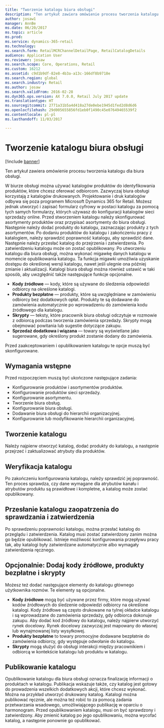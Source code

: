 ```yaml
---
title: "Tworzenie katalogu biura obsługi"
description: "Ten artykuł zawiera omówienie procesu tworzenia katalogu dla biura obsługi."
author: josaw1
manager: AnnBe
ms.date: 06/20/2017
ms.topic: article
ms.prod: 
ms.service: dynamics-365-retail
ms.technology: 
ms.search.form: RetailMCRChannelDetailPage, RetailCatalogDetails
audience: Application User
ms.reviewer: josaw
ms.search.scope: Core, Operations, Retail
ms.custom: 16212
ms.assetid: c9d1b9df-82e8-4b3a-a13c-166df8b9718e
ms.search.region: global
ms.search.industry: Retail
ms.author: josaw
ms.search.validFrom: 2016-02-28
ms.dyn365.ops.version: AX 7.0.0, Retail July 2017 update
ms.translationtype: HT
ms.sourcegitcommit: 2771a31b5a4d418a27de0ebe1945d1fed2d8d6d6
ms.openlocfilehash: 29d005655856fd1eb0f1490c45e07649465539f2
ms.contentlocale: pl-pl
ms.lasthandoff: 11/03/2017

---
```


# <a name="create-a-call-center-catalog"></a>Tworzenie katalogu biura obsługi

[!include [banner](includes/banner.md)]

Ten artykuł zawiera omówienie procesu tworzenia katalogu dla biura obsługi. 

W biurze obsługi można używać katalogów produktów do identyfikowania produktów, które chcesz oferować odbiorcom. Zazwyczaj biura obsługi korzystają z katalogów drukowanych. Projektowanie i druk katalogów odbywa się poza programem Microsoft Dynamics 365 for Retail. Możesz jednak utworzyć i zapisać formularz cyfrowy w postaci katalogu za pomocą tych samych formularzy, których używasz do konfiguracji katalogów sieci sprzedaży online. Przed stworzeniem katalogu należy skonfigurować asortymenty produktów oraz przypisać asortymenty do biura obsługi. Następnie należy dodać produkty do katalogu, zaznaczając produkty z tych asortymentów. Po dodaniu produktów do katalogu i zakończeniu pracy z katalogiem, należy sprawdzić poprawność katalogu, aby sprawdzić dane. Następnie należy przesłać katalog do przejrzenia i zatwierdzenia. Po zatwierdzeniu katalogu może on zostać opublikowany. Po utworzeniu katalogu dla biura obsługi, można wykonać migawkę danych katalogu w momencie opublikowania katalogu. Ta funkcja migawki umożliwia uzyskanie dostępu do określonej wersji katalogu, nawet jeśli ulegnie ona później zmianie i aktualizacji. Katalogi biura obsługi można również ustawić w taki sposób, aby uwzględnić także następujące funkcje opcjonalne.

-   **Kody źródłowe** — kody, które są używane do śledzenia odpowiedzi odbiorcy na określone katalogi.
-   **Produkty bezpłatne** — produkty, które są uwzględniane w zamówieniu odbiorcy bez dodatkowych opłat. Produkty te są dodawane do zamówienia automatycznie po wprowadzeniu do zamówienia kodu źródłowego dla katalogu.
-   **Skrypty** — teksty, które pracownik biura obsługi odczytuje w rozmowie z odbiorcą podczas tworzenia zamówienia sprzedaży. Skrypty mogą obejmować powitania lub sugestie dotyczące zakupu.
-   **Sprzedaż dodatkowa i wiązana** — towary są wyświetlane jako sugerowane, gdy określony produkt zostanie dodany do zamówienia.

Przed zaakceptowaniem i opublikowaniem katalogu te opcje muszą być skonfigurowane.

## <a name="prerequisites"></a>Wymagania wstępne
Przed rozpoczęciem muszą być ukończone następujące zadania:

-   Konfigurowanie produktów i asortymentów produktów.
-   Konfigurowanie produktów sieci sprzedaży.
-   Konfigurowanie asortymentu.
-   Tworzenie biura obsług.
-   Konfigurowanie biura obsługi.
-   Dodawanie biura obsługi do hierarchii organizacyjnej.
-   Konfigurowanie lub modyfikowanie hierarchii organizacyjnej.

## <a name="create-a-catalog"></a>Tworzenie katalogu
Należy najpierw otworzyć katalog, dodać produkty do katalogu, a następnie przejrzeć i zaktualizować atrybuty dla produktów.

## <a name="validate-the-catalog"></a>Weryfikacja katalogu
Po zakończeniu konfigurowania katalogu, należy sprawdzić jej poprawność. Ten proces sprawdza, czy dane wymagane dla atrybutów kanału i atrybutów produktu są prawidłowe i kompletne, a katalog może zostać opublikowany.

## <a name="submit-the-catalog-for-review-and-approval"></a>Przesłanie katalogu zaopatrzenia do sprawdzania i zatwierdzenia
Po sprawdzeniu poprawności katalogu, można przesłać katalog do przeglądu i zatwierdzenia. Katalog musi zostać zatwierdzony zanim można go będzie opublikować. Istnieje możliwość konfigurowania przepływu pracy tak, aby katalogi były zatwierdzane automatycznie albo wymagały zatwierdzenia ręcznego.

## <a name="optional-add-source-codes-free-products-and-scripts"></a>Opcjonalnie: Dodaj kody źródłowe, produkty bezpłatne i skrypty
Możesz też dodać następujące elementy do katalogu głównego użytkownika rozmów. Te elementy są opcjonalne.

-   **Kody źródłowe** mogą być używane przez firmy, które mogą używać kodów źródłowych do śledzenie odpowiedzi odbiorcy na określone katalogi. Kody źródłowe są często drukowane na tylnej okładce katalogu i są wprowadzane do zamówienia sprzedaży, gdy odbiorca dokonuje zakupu. Aby dodać kod źródłowy do katalogu, należy najpierw utworzyć rynek docelowy. Rynek docelowy zazwyczaj jest mapowany do własnej lub wynajmowanej listy wysyłkowej.
-   **Produkty bezpłatne** to towary promocyjne dodawane bezpłatnie do zamówienia odbiorcy, gdy występuje odwołanie do katalogu.
-   **Skrypty** mogą służyć do obsługi interakcji między pracownikiem i odbiorcą w kontekście katalogu lub produktu w katalogu.

## <a name="publish-the-catalog"></a>Publikowanie katalogu
Opublikowanie katalogu dla biura obsługi oznacza finalizację informacji o produktach w katalogu. Publikacja wskazuje także, czy katalog jest gotowy do prowadzenia wszelkich dodatkowych akcji, które chcesz wykonać. Można na przykład utworzyć drukowany katalog. Katalogi można publikować ręcznie, ale można też robić to za pomocą zadania przetwarzania wsadowego, umożliwiającego publikację w oparciu o harmonogram. Przed opublikowaniem katalogu, musi on być sprawdzony i zatwierdzony. Aby zmienić katalog po jego opublikowaniu, można wycofać katalog, a następnie ponownie go opublikować.




